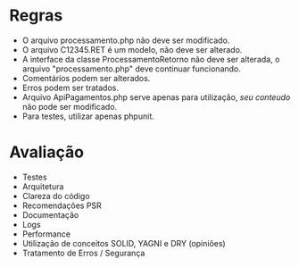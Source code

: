 # Regras

- O arquivo processamento.php não deve ser modificado.
- O arquivo C12345.RET é um modelo, não deve ser alterado.
- A interface da classe ProcessamentoRetorno não deve ser alterada, o arquivo "processamento.php" deve continuar funcionando.
- Comentários podem ser alterados.
- Erros podem ser tratados.
- Arquivo ApiPagamentos.php serve apenas para utilização, *seu conteudo* não pode ser modificado.
- Para testes, utilizar apenas phpunit.

# Avaliação

- Testes
- Arquitetura
- Clareza do código
- Recomendações PSR
- Documentação
- Logs
- Performance
- Utilização de conceitos SOLID, YAGNI e DRY (opiniões)
- Tratamento de Erros / Segurança